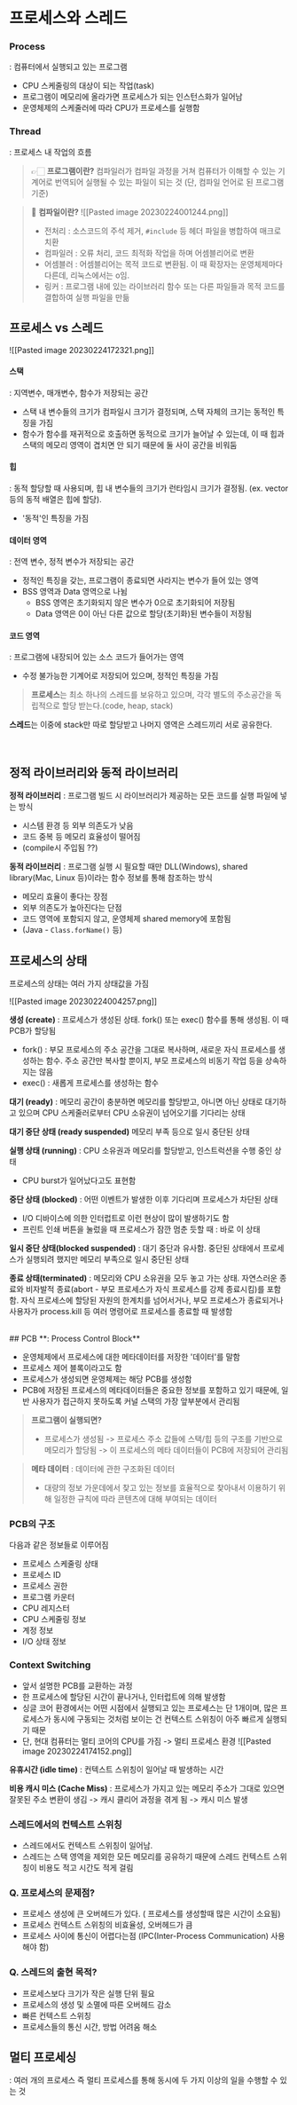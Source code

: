 
# 프로세스와 스레드


### Process
: 컴퓨터에서 실행되고 있는 프로그램

- CPU 스케줄링의 대상이 되는 작업(task)
- 프로그램이 메모리에 올라가면 프로세스가 되는 인스턴스화가 일어남
- 운영체제의 스케줄러에 따라 CPU가 프로세스를 실행함


### Thread
: 프로세스 내 작업의 흐름



> 👉🏻 **프로그램이란?**
> 컴파일러가 컴파일 과정을 거쳐 컴퓨터가 이해할 수 있는 기계어로 번역되어 실행될 수 있는 파일이 되는 것
> (단, 컴파일 언어로 된 프로그램 기준)

> 📌 **컴파일이란?**
> ![[Pasted image 20230224001244.png]]
> - 전처리 : 소스코드의 주석 제거, `#include` 등 헤더 파일을 병합하여 매크로 치환
> - 컴파일러 : 오류 처리, 코드 최적화 작업을 하며 어셈블리어로 변환
> - 어셈블러 : 어셈블리어는 목적 코드로 변환됨. 이 때 확장자는 운영체제마다 다른데, 리눅스에서는 o임.
> - 링커 : 프로그램 내에 있는 라이브러리 함수 또는 다른 파일들과 목적 코드를 결합하여 실행 파일을 만듦


## 프로세스 vs 스레드


![[Pasted image 20230224172321.png]]

#### **스택**
: 지역변수, 매개변수, 함수가 저장되는 공간
- 스택 내 변수들의 크기가 컴파일시 크기가 결정되며, 스택 자체의 크기는 동적인 특징을 가짐
- 함수가 함수를 재귀적으로 호출하면 동적으로 크기가 늘어날 수 있는데, 이 때 힙과 스택의 메모리 영역이 겹치면 안 되기 때문에 둘 사이 공간을 비워둠

#### 힙
: 동적 할당할 때 사용되며, 힙 내 변수들의 크기가 런타임시 크기가 결정됨. (ex. vector 등의 동적 배열은 힙에 할당).
- '동적'인 특징을 가짐

####  데이터 영역
: 전역 변수, 정적 변수가 저장되는 공간
- 정적인 특징을 갖는, 프로그램이 종료되면 사라지는 변수가 들어 있는 영역
- BSS 영역과 Data 영역으로 나뉨
   - BSS 영역은 초기화되지 않은 변수가 0으로 초기화되어 저장됨
   - Data 영역은 0이 아닌 다른 값으로 할당(초기화)된 변수들이 저장됨
 
#### 코드 영역
: 프로그램에 내장되어 있는 소스 코드가 들어가는 영역
- 수정 불가능한 기계어로 저장되어 있으며, 정적인 특징을 가짐


>**프로세스**는 최소 하나의 스레드를 보유하고 있으며, 각각 별도의 주소공간을 독립적으로 할당 받는다.(code, heap, stack)
>
  **스레드**는 이중에 stack만 따로 할당받고 나머지 영역은 스레드끼리 서로 공유한다.

<br>

## 정적 라이브러리와 동적 라이브러리

**정적 라이브러리**
: 프로그램 빌드 시 라이브러리가 제공하는 모든 코드를 실행 파일에 넣는 방식

- 시스템 환경 등 외부 의존도가 낮음
- 코드 중복 등 메모리 효율성이 떨어짐
- (compile시 주입됨 ??)


**동적 라이브러리**
: 프로그램 실행 시 필요할 때만 DLL(Windows), shared library(Mac, Linux 등)이라는 함수 정보를 통해 참조하는 방식

- 메모리 효율이 좋다는 장점
- 외부 의존도가 높아진다는 단점
- 코드 영역에 포함되지 않고, 운영체제 shared memory에 포함됨
- (Java - `Class.forName()` 등)




## 프로세스의 상태

프로세스의 상태는 여러 가지 상태값을 가짐

![[Pasted image 20230224004257.png]]

**생성 (create)**
: 프로세스가 생성된 상태. fork() 또는 exec() 함수를 통해 생성됨. 이 때 PCB가 할당됨
  - fork() : 부모 프로세스의 주소 공간을 그대로 복사하며, 새로운 자식 프로세스를 생성하는 함수. 주소 공간만 복사할 뿐이지, 부모 프로세스의 비동기 작업 등을 상속하지는 않음
  - exec() : 새롭게 프로세스를 생성하는 함수

**대기 (ready)**
: 메모리 공간이 충분하면 메모리를 할당받고, 아니면 아닌 상태로 대기하고 있으며 CPU 스케줄러로부터 CPU 소유권이 넘어오기를 기다리는 상태

**대기 중단 상태 (ready suspended)**
메모리 부족 등으로 일시 중단된 상태

**실행 상태 (running)**
: CPU 소유권과 메모리를 할당받고, 인스트럭션을 수행 중인 상태
  - CPU burst가 일어났다고도 표현함

**중단 상태 (blocked)**
: 어떤 이벤트가 발생한 이후 기다리며 프로세스가 차단된 상태
  - I/O 디바이스에 의한 인터럽트로 이런 현상이 많이 발생하기도 함
  - 프린트 인쇄 버튼을 눌렀을 때 프로세스가 잠깐 멈춘 듯할 때 : 바로 이 상태

**일시 중단 상태(blocked suspended)**
: 대기 중단과 유사함. 중단된 상태에서 프로세스가 실행되려 했지만 메모리 부족으로 일시 중단된 상태

**종료 상태(terminated)**
: 메모리와 CPU 소유권을 모두 놓고 가는 상태. 자연스러운 종료와 비자발적 종료(abort - 부모 프로세스가 자식 프로세스를 강제 종료시킴)를 포함함. 자식 프로세스에 할당된 자원의 한계치를 넘어서거나, 부모 프로세스가 종료되거나 사용자가 process.kill 등 여러 명령어로 프로세스를 종료할 때 발생함

<br>
## PCB 
**: Process Control Block**

- 운영체제에서 프로세스에 대한 메타데이터를 저장한 '데이터'를 말함
- 프로세스 제어 블록이라고도 함
- 프로세스가 생성되면 운영체제는 해당 PCB를 생성함
- PCB에 저장된 프로세스의 메타데이터들은 중요한 정보를 포함하고 있기 때문에, 일반 사용자가 접근하지 못하도록 커널 스택의 가장 앞부분에서 관리됨

> **프로그램이 실행되면?**
> - 프로세스가 생성됨
> -> 프로세스 주소 값들에 스택/힙 등의 구조를 기반으로 메모리가 할당됨
> -> 이 프로세스의 메타 데이터들이 PCB에 저장되어 관리됨

>**메타 데이터**
>: 데이터에 관한 구조화된 데이터
>- 대량의 정보 가운데에서 찾고 있는 정보를 효율적으로 찾아내서 이용하기 위해 일정한 규칙에 따라 콘텐츠에 대해 부여되는 데이터


### PCB의 구조
다음과 같은 정보들로 이루어짐

- 프로세스 스케줄링 상태
- 프로세스 ID
- 프로세스 권한
- 프로그램 카운터
- CPU 레지스터
- CPU 스케줄링 정보
- 계정 정보
- I/O 상태 정보


### Context Switching

- 앞서 설명한 PCB를 교환하는 과정
- 한 프로세스에 할당된 시간이 끝나거나, 인터럽트에 의해 발생함
- 싱글 코어 환경에서는 어떤 시점에서 실행되고 있는 프로세스는 단 1개이며, 많은 프로세스가 동시에 구동되는 것처럼 보이는 건 컨텍스트 스위칭이 아주 빠르게 실행되기 때문
- 단, 현대 컴퓨터는 멀티 코어의 CPU를 가짐 -> 멀티 프로세스 환경
![[Pasted image 20230224174152.png]]

**유휴시간 (idle time)**
: 컨텍스트 스위칭이 일어날 때 발생하는 시간

**비용 캐시 미스 (Cache Miss)**
: 프로세스가 가지고 있는 메모리 주소가 그대로 있으면 잘못된 주소 변환이 생김 -> 캐시 클리어 과정을 겪게 됨 -> 캐시 미스 발생



### 스레드에서의 컨텍스트 스위칭
- 스레드에서도 컨텍스트 스위칭이 일어남. 
- 스레드는 스택 영역을 제외한 모든 메모리를 공유하기 때문에 스레드 컨텍스트 스위칭이 비용도 적고 시간도 적게 걸림


### Q. 프로세스의 문제점?

- 프로세스 생성에 큰 오버헤드가 있다. ( 프로세스를 생성할때 많은 시간이 소요됨)
- 프로세스 컨텍스트 스위칭의 비효율성, 오버헤드가 큼
- 프로세스 사이에 통신이 어렵다는점 (IPC(Inter-Process Communication) 사용해야 함)


### Q. 스레드의 출현 목적?

- 프로세스보다 크기가 작은 실행 단위 필요
- 프로세스의 생성 및 소멸에 따른 오버헤드 감소
- 빠른 컨텍스트 스위칭
- 프로세스들의 통신 시간, 방법 어려움 해소




## 멀티 프로세싱

: 여러 개의 프로세스 즉 멀티 프로세스를 통해 동시에 두 가지 이상의 일을 수행할 수 있는 것
